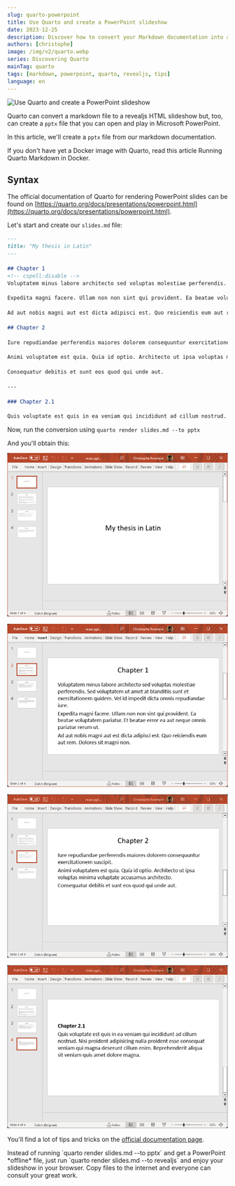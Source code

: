 ```yaml
---
slug: quarto-powerpoint
title: Use Quarto and create a PowerPoint slideshow
date: 2023-12-25
description: Discover how to convert your Markdown documentation into a PowerPoint (.pptx) slideshow or an online reveal.js presentation using Quarto.
authors: [christophe]
image: /img/v2/quarto.webp
series: Discovering Quarto
mainTag: quarto
tags: [markdown, powerpoint, quarto, revealjs, tips]
language: en
---
```

![Use Quarto and create a PowerPoint slideshow](/img/v2/quarto.webp)

Quarto can convert a markdown file to a revealjs HTML slideshow but, too, can create a `pptx` file that you can open and play in Microsoft PowerPoint.

In this article, we'll create a `pptx` file from our markdown documentation.

<!-- truncate -->

<AlertBox variant="info" title="Docker image with Quarto">
If you don't have yet a Docker image with Quarto, read this article <Link to="/blog/docker-quarto">Running Quarto Markdown in Docker</Link>.

</AlertBox>

## Syntax

The official documentation of Quarto for rendering PowerPoint slides can be found on [https://quarto.org/docs/presentations/powerpoint.html](https://quarto.org/docs/presentations/powerpoint.html).

Let's start and create our `slides.md` file:

<Snippet filename="slides.md">

```markdown
---
title: "My thesis in Latin"
---

## Chapter 1
<!-- cspell:disable -->
Voluptatem minus labore architecto sed voluptas molestiae perferendis. Sed voluptatem ut amet at blanditiis sunt et exercitationem quidem. Vel id impedit dicta omnis repudiandae iure.

Expedita magni facere. Ullam non non sint qui provident. Ea beatae voluptatem pariatur. Et beatae error ea aut neque omnis pariatur rerum ut.

Ad aut nobis magni aut est dicta adipisci est. Quo reiciendis eum aut rem. Dolores sit magni non.

## Chapter 2

Iure repudiandae perferendis maiores dolorem consequuntur exercitationem suscipit.

Animi voluptatem est quia. Quia id optio. Architecto ut ipsa voluptas minima voluptate accusamus architecto.

Consequatur debitis et sunt eos quod qui unde aut.

---

### Chapter 2.1

Quis voluptate est quis in ea veniam qui incididunt ad cillum nostrud. Nisi proident adipisicing nulla proident esse consequat veniam qui magna deserunt cillum enim. Reprehenderit aliqua sit veniam quis amet dolore magna.

```

</Snippet>

Now, run the conversion using `quarto render slides.md --to pptx`

And you'll obtain this:

![PowerPoint - Slide 1](./images/pptx_slide_1.png)

![PowerPoint - Slide 2](./images/pptx_slide_2.png)

![PowerPoint - Slide 3](./images/pptx_slide_3.png)

![PowerPoint - Slide 4](./images/pptx_slide_4.png)

You'll find a lot of tips and tricks on the [official documentation page](https://quarto.org/docs/presentations/powerpoint.html).

<AlertBox variant="info" title="Did you know you can generate an online slideshow easily?">
Instead of running `quarto render slides.md --to pptx` and get a PowerPoint *offline* file, just run `quarto render slides.md --to revealjs` and enjoy your slideshow in your browser. Copy files to the internet and everyone can consult your great work.

</AlertBox>